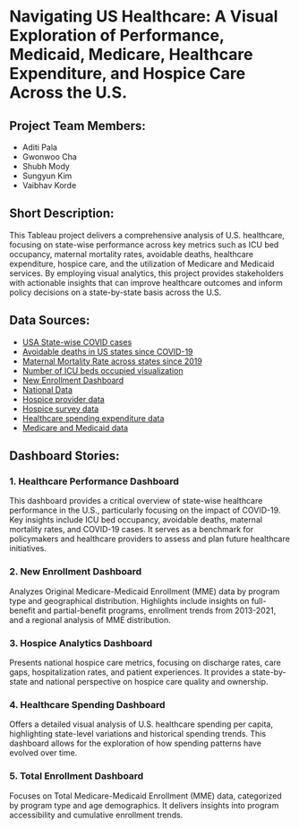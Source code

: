 # Navigating US Healthcare: A Visual Exploration of Performance, Medicaid, Medicare, Healthcare Expenditure, and Hospice Care Across the U.S.

## Project Team Members:
- Aditi Pala
- Gwonwoo Cha
- Shubh Mody
- Sungyun Kim
- Vaibhav Korde

## Short Description:
This Tableau project delivers a comprehensive analysis of U.S. healthcare, focusing on state-wise performance across key metrics such as ICU bed occupancy, maternal mortality rates, avoidable deaths, healthcare expenditure, hospice care, and the utilization of Medicare and Medicaid services. By employing visual analytics, this project provides stakeholders with actionable insights that can improve healthcare outcomes and inform policy decisions on a state-by-state basis across the U.S.

## Data Sources:
- [USA State-wise COVID cases](https://public.tableau.com/app/profile/yash.navin.agarwal/viz/USASTATEWISECOVIDCASESGEOSPATIALVIZ/USASTATEWISECOVIDCASES)
- [Avoidable deaths in US states since COVID-19](https://e.infogram.com/c1d7f9e3-5389-46dd-908a-301612b40bea?parent_url=https%3A%2F%2Fwww.commonwealthfund.org%2Fpublications%2Fscorecard%2F2023%2Fjun%2F2023-scorecard-state-health-system-performance&src=embed#)
- [Maternal Mortality Rate across states since 2019](https://e.infogram.com/eef01f4c-88b9-4cb9-9c59-c85860573af2?parent_url=https%3A%2F%2Fwww.commonwealthfund.org%2Fpublications%2Fscorecard%2F2023%2Fjun%2F2023-scorecard-state-health-system-performance&src=embed#)
- [Number of ICU beds occupied visualization](https://e.infogram.com/dbfbd1a2-da53-417a-86c2-c92ce205fe5c?parent_url=https%3A%2F%2Fwww.commonwealthfund.org%2Fpublications%2Fscorecard%2F2022%2Fjun%2F2022-scorecard-state-health-system-performance&src=embed#)
- [New Enrollment Dashboard](https://data.cms.gov/summary-statistics-on-beneficiary-enrollment/medicare-and-medicaid-reports/cms-program-statistics-medicare-medicaid-dual-enrollment)
- [National Data](https://data.cms.gov/provider-data/dataset/3xeb-u9wp)
- [Hospice provider data](https://data.cms.gov/provider-data/dataset/252m-zfp9)
- [Hospice survey data](https://data.cms.gov/provider-data/dataset/a55e-5b88)
- [Healthcare spending expenditure data](https://ghdx.healthdata.org/record/ihme-data/united-states-health-spending-by-state-payer-type-service-2003-2019)
- [Medicare and Medicaid data](https://data.cms.gov/summary-statistics-on-beneficiary-enrollment/medicare-and-medicaid-reports/cms-program-statistics-medicare-medicaid-dual-enrollment)

## Dashboard Stories:

### 1. Healthcare Performance Dashboard
This dashboard provides a critical overview of state-wise healthcare performance in the U.S., particularly focusing on the impact of COVID-19. Key insights include ICU bed occupancy, avoidable deaths, maternal mortality rates, and COVID-19 cases. It serves as a benchmark for policymakers and healthcare providers to assess and plan future healthcare initiatives.

### 2. New Enrollment Dashboard
Analyzes Original Medicare-Medicaid Enrollment (MME) data by program type and geographical distribution. Highlights include insights on full-benefit and partial-benefit programs, enrollment trends from 2013-2021, and a regional analysis of MME distribution.

### 3. Hospice Analytics Dashboard
Presents national hospice care metrics, focusing on discharge rates, care gaps, hospitalization rates, and patient experiences. It provides a state-by-state and national perspective on hospice care quality and ownership.

### 4. Healthcare Spending Dashboard
Offers a detailed visual analysis of U.S. healthcare spending per capita, highlighting state-level variations and historical spending trends. This dashboard allows for the exploration of how spending patterns have evolved over time.

### 5. Total Enrollment Dashboard
Focuses on Total Medicare-Medicaid Enrollment (MME) data, categorized by program type and age demographics. It delivers insights into program accessibility and cumulative enrollment trends.
